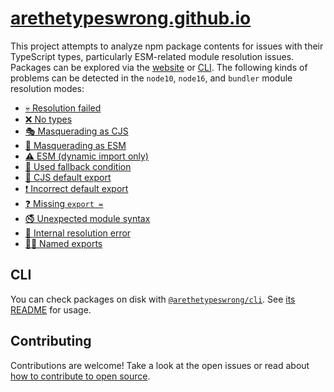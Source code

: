 # [arethetypeswrong.github.io](https://arethetypeswrong.github.io)

This project attempts to analyze npm package contents for issues with their TypeScript types, particularly ESM-related module resolution issues. Packages can be explored via the [website](https://arethetypeswrong.github.io) or [CLI](./packages/cli). The following kinds of problems can be detected in the `node10`, `node16`, and `bundler` module resolution modes:

- [💀 Resolution failed](./docs/problems/NoResolution.md)
- [❌ No types](./docs/problems/UntypedResolution.md)
- [🎭 Masquerading as CJS](./docs/problems/FalseCJS.md)
- [👺 Masquerading as ESM](./docs/problems/FalseESM.md)
- [⚠️ ESM (dynamic import only)](./docs/problems/CJSResolvesToESM.md)
- [🐛 Used fallback condition](./docs/problems/FallbackCondition.md)
- [🤨 CJS default export](./docs/problems/CJSOnlyExportsDefault.md)
- [❗️ Incorrect default export](./docs/problems/FalseExportDefault.md)
- [❓ Missing `export =`](./docs/problems/MissingExportEquals.md)
- [🚭 Unexpected module syntax](./docs/problems/UnexpectedModuleSyntax.md)
- [🥴 Internal resolution error](./docs/problems/InternalResolutionError.md)
- [🕵️‍♂️ Named exports](./docs/problems/NamedExports.md)

## CLI

You can check packages on disk with [`@arethetypeswrong/cli`](https://npmjs.com/@arethetypeswrong/cli). See [its README](./packages/cli/README.md) for usage.

## Contributing

Contributions are welcome! Take a look at the open issues or read about [how to contribute to open source](https://opensource.guide).

